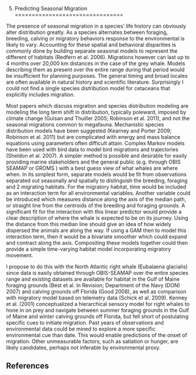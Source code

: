 5. Predicting Seasonal Migration
================================

The presence of seasonal migration in a species’ life history can
obviously alter distribution greatly. As a species alternates between
foraging, breeding, calving or migratory behaviors response to the
environmental is likely to vary. Accounting for these spatial and
behavioral disparities is commonly done by building separate seasonal
models to represent the different of habitats (Redfern et al. 2006).
Migrations however can last up to 4 months over 20,000 km distances in
the case of the grey whale. Models describing them as present over the
entire range during that period would be insufficient for planning
purposes. The general timing and broad locales are often available in
natural history and scientific literature. Surprisingly I could not find
a single species distribution model for cetaceans that explicitly
includes migration.

Most papers which discuss migration and species distribution modeling
are modeling the long term shift in distribution, typically poleward,
imposed by climate change (Guisan and Thuiller 2005; Robinson et al.
2011), and not the seasonal migrations common to megafauna. Mechanistic
species distribution models have been suggested (Kearney and Porter
2009; Robinson et al. 2011) but are complicated with energy and mass
balance equations using parameters often difficult attain. Complex
Markov models have been used with bird data to model bird migrations and
trajectories (Sheldon et al. 2007). A simpler method is possible and
desirable for easily providing marine stakeholders and the general
public (e.g. through OBIS SEAMAP or GROMS ) with a best guess view of
what whales are where when. In its simplest form, separate models would
be fit from observations separated out seasonally and spatially to
distinguish the breeding, foraging and 2 migrating habitats. For the
migratory habitat, time would be included as an interaction term for all
environmental variables. Another variable could be introduced which
measures distance along the axis of the median path, or straight line
from the centroids of the breeding and foraging grounds. A significant
fit for the interaction with this linear predictor would provide a clear
description of where the whale is expected to be on its journey. Using
the distance from this median line should give an idea of how widely
dispersed the animals are along the way. If using a GAM then to model
this interaction term, then it would be a bivariate smoother which could
expand and contract along the axis. Compositing these models together
could then provide a simple time-varying habitat model incorporating
migratory movement.

I propose to do this with the North Atlantic right whale (Eubalaena
glacialis) since data is easily obtained through OBIS-SEAMAP over the
entire species range and existing datasets are available for habitat in
the Gulf of Maine foraging grounds (Best et al. In Revision; Department
of the Navy (DON) 2007) and calving grounds off Florida (Good 2008), as
well as comparison with migratory model based on telemetry data (Schick
et al. 2009). Kenney et al. (2001) conceptualized a hierarchical sensory
model for right whales to hone in on prey and navigate between summer
foraging grounds in the Gulf of Maine and winter calving grounds off
Florida, but fell short of postulating specific cues to initiate
migration. Past years of observations and environmental data could be
mined to explore a more specific environmental cue than date. This would
enable predictions of the onset of migration. Other unmeasurable
factors, such as satiation or hunger, are likely candidates, perhaps not
inferable by environmental proxy.

References
----------
